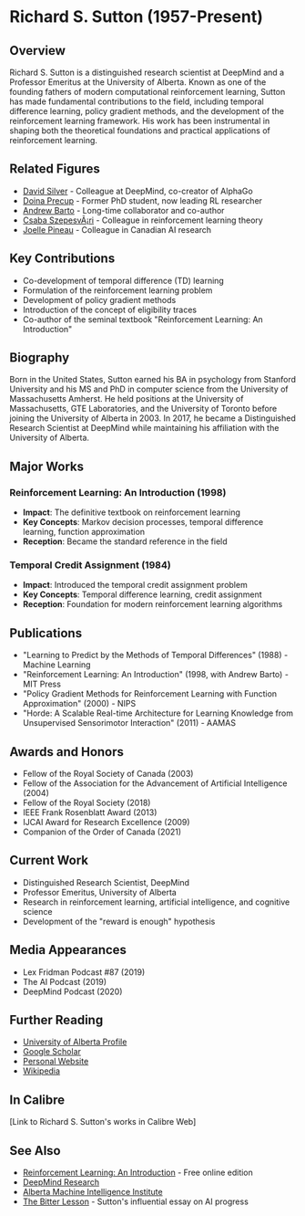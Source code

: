 ﻿# Richard S. Sutton (1957-Present)

## Overview
Richard S. Sutton is a distinguished research scientist at DeepMind and a Professor Emeritus at the University of Alberta. Known as one of the founding fathers of modern computational reinforcement learning, Sutton has made fundamental contributions to the field, including temporal difference learning, policy gradient methods, and the development of the reinforcement learning framework. His work has been instrumental in shaping both the theoretical foundations and practical applications of reinforcement learning.

## Related Figures
- [David Silver](/ai/persons/david_silver.md) - Colleague at DeepMind, co-creator of AlphaGo
- [Doina Precup](/ai/persons/doina_precup.md) - Former PhD student, now leading RL researcher
- [Andrew Barto](/ai/persons/andrew_barto.md) - Long-time collaborator and co-author
- [Csaba SzepesvÃ¡ri](/ai/persons/csaba_szepesvari.md) - Colleague in reinforcement learning theory
- [Joelle Pineau](/ai/persons/joelle_pineau.md) - Colleague in Canadian AI research

## Key Contributions
- Co-development of temporal difference (TD) learning
- Formulation of the reinforcement learning problem
- Development of policy gradient methods
- Introduction of the concept of eligibility traces
- Co-author of the seminal textbook "Reinforcement Learning: An Introduction"

## Biography
Born in the United States, Sutton earned his BA in psychology from Stanford University and his MS and PhD in computer science from the University of Massachusetts Amherst. He held positions at the University of Massachusetts, GTE Laboratories, and the University of Toronto before joining the University of Alberta in 2003. In 2017, he became a Distinguished Research Scientist at DeepMind while maintaining his affiliation with the University of Alberta.

## Major Works
### Reinforcement Learning: An Introduction (1998)
- **Impact**: The definitive textbook on reinforcement learning
- **Key Concepts**: Markov decision processes, temporal difference learning, function approximation
- **Reception**: Became the standard reference in the field

### Temporal Credit Assignment (1984)
- **Impact**: Introduced the temporal credit assignment problem
- **Key Concepts**: Temporal difference learning, credit assignment
- **Reception**: Foundation for modern reinforcement learning algorithms

## Publications
- "Learning to Predict by the Methods of Temporal Differences" (1988) - Machine Learning
- "Reinforcement Learning: An Introduction" (1998, with Andrew Barto) - MIT Press
- "Policy Gradient Methods for Reinforcement Learning with Function Approximation" (2000) - NIPS
- "Horde: A Scalable Real-time Architecture for Learning Knowledge from Unsupervised Sensorimotor Interaction" (2011) - AAMAS

## Awards and Honors
- Fellow of the Royal Society of Canada (2003)
- Fellow of the Association for the Advancement of Artificial Intelligence (2004)
- Fellow of the Royal Society (2018)
- IEEE Frank Rosenblatt Award (2013)
- IJCAI Award for Research Excellence (2009)
- Companion of the Order of Canada (2021)

## Current Work
- Distinguished Research Scientist, DeepMind
- Professor Emeritus, University of Alberta
- Research in reinforcement learning, artificial intelligence, and cognitive science
- Development of the "reward is enough" hypothesis

## Media Appearances
- Lex Fridman Podcast #87 (2019)
- The AI Podcast (2019)
- DeepMind Podcast (2020)

## Further Reading
- [University of Alberta Profile](https://www.ualberta.ca/science/about-us/contact-us/faculty-directory/richard-sutton.html)
- [Google Scholar](https://scholar.google.com/citations?user=W0DHScgAAAAJ)
- [Personal Website](http://incompleteideas.net/)
- [Wikipedia](https://en.wikipedia.org/wiki/Richard_S._Sutton)

## In Calibre
[Link to Richard S. Sutton's works in Calibre Web]

## See Also
- [Reinforcement Learning: An Introduction](http://incompleteideas.net/book/the-book-2nd.html) - Free online edition
- [DeepMind Research](https://deepmind.com/research/)
- [Alberta Machine Intelligence Institute](https://www.amii.ca/)
- [The Bitter Lesson](http://www.incompleteideas.net/IncIdeas/BitterLesson.html) - Sutton's influential essay on AI progress


